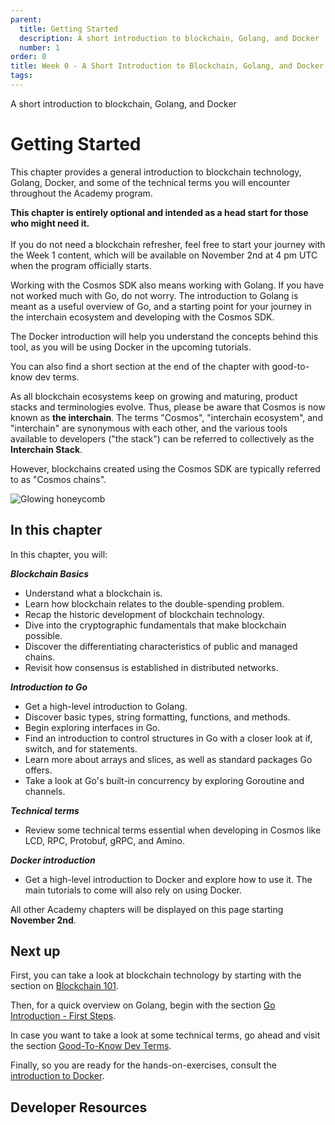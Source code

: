 ```yaml
---
parent:
  title: Getting Started
  description: A short introduction to blockchain, Golang, and Docker
  number: 1
order: 0
title: Week 0 - A Short Introduction to Blockchain, Golang, and Docker
tags:
---
```


<div class="tm-overline tm-rf-1 tm-lh-title tm-medium tm-muted">A short introduction to blockchain, Golang, and Docker</div>
<h1 class="mt-4 mb-6">Getting Started</h1>

This chapter provides a general introduction to blockchain technology, Golang, Docker, and some of the technical terms you will encounter throughout the Academy program.

<HighlightBox type="info">

**This chapter is entirely optional and intended as a head start for those who might need it.**
<br/><br/>
If you do not need a blockchain refresher, feel free to start your journey with the Week 1 content, which will be available on November 2nd at 4 pm UTC when the program officially starts.

</HighlightBox>

Working with the Cosmos SDK also means working with Golang. If you have not worked much with Go, do not worry. The introduction to Golang is meant as a useful overview of Go, and a starting point for your journey in the interchain ecosystem and developing with the Cosmos SDK.

The Docker introduction will help you understand the concepts behind this tool, as you will be using Docker in the upcoming tutorials.

You can also find a short section at the end of the chapter with good-to-know dev terms.

<HighlightBox type="info">

As all blockchain ecosystems keep on growing and maturing, product stacks and terminologies evolve. Thus, please be aware that Cosmos is now known as **the interchain**. The terms "Cosmos", "interchain ecosystem", and "interchain" are synonymous with each other, and the various tools available to developers ("the stack") can be referred to collectively as the **Interchain Stack**.

However, blockchains created using the Cosmos SDK are typically referred to as "Cosmos chains".

</HighlightBox>

![Glowing honeycomb](/ida_dev_portal_lp_hero-05.png)

## In this chapter

<HighlightBox type="learning">

In this chapter, you will:

_**Blockchain Basics**_

* Understand what a blockchain is.
* Learn how blockchain relates to the double-spending problem.
* Recap the historic development of blockchain technology.
* Dive into the cryptographic fundamentals that make blockchain possible.
* Discover the differentiating characteristics of public and managed chains.
* Revisit how consensus is established in distributed networks.

_**Introduction to Go**_

* Get a high-level introduction to Golang.
* Discover basic types, string formatting, functions, and methods.
* Begin exploring interfaces in Go.
* Find an introduction to control structures in Go with a closer look at if, switch, and for statements.
* Learn more about arrays and slices, as well as standard packages Go offers.
* Take a look at Go's built-in concurrency by exploring Goroutine and channels.

_**Technical terms**_

* Review some technical terms essential when developing in Cosmos like LCD, RPC, Protobuf, gRPC, and Amino.

_**Docker introduction**_

* Get a high-level introduction to Docker and explore how to use it. The main tutorials to come will also rely on using Docker.

</HighlightBox>

<HighlightBox type="info">

All other Academy chapters will be displayed on this page starting **November 2nd**.

</HighlightBox>

## Next up

First, you can take a look at blockchain technology by starting with the section on [Blockchain 101](/ida-course/0-blockchain-basics/1-blockchain.md). <!-- markdown-link-check-disable-line -->

Then, for a quick overview on Golang, begin with the section [Go Introduction - First Steps](/tutorials/4-golang-intro/1-install.md).

In case you want to take a look at some technical terms, go ahead and visit the section [Good-To-Know Dev Terms](/tutorials/1-tech-terms/index.md).

Finally, so you are ready for the hands-on-exercises, consult the [introduction to Docker](/tutorials/5-docker-intro/index.md).

## Developer Resources

<div v-for="resource in $themeConfig.resources">
  <Resource
    :title="resource.title"
    :description="resource.description"
    :links="resource.links"
    :image="resource.image"
    :large="true"
  />
  <br/>
</div>

